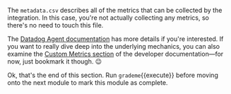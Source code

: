 The `metadata.csv` describes all of the metrics that can be collected by the integration. In this case, you're not actually collecting any metrics, so there's no need to touch this file.

The [Datadog Agent documentation](https://docs.datadoghq.com/developers/integrations/new_check_howto/#metrics-metadata-file) has more details if you're interested. If you want to really dive deep into the underlying mechanics, you can also examine the [Custom Metrics section](https://docs.datadoghq.com/developers/metrics/) of the developer documentation—for now, just bookmark it though. 😉

Ok, that's the end of this section. Run `grademe`{{execute}} before moving onto the next module to mark this module as complete.